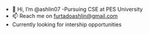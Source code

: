 - 👋 Hi, I’m @ashlin07
-Pursuing CSE at PES University
- 📫 Reach me on furtadoashlin@gmail.com
- Currently looking for intership opportunities
  

<!---
ashlin07/ashlin07 is a ✨ special ✨ repository because its `README.md` (this file) appears on your GitHub profile.
You can click the Preview link to take a look at your changes.
--->
